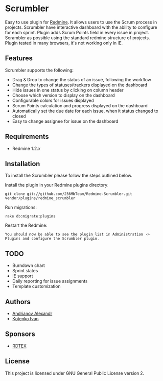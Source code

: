 Scrumbler
=========

Easy to use plugin for [Redmine](http://http://www.redmine.org/). It allows users to use the Scrum process in projects.
Scrumbler have interactive dashboard with the ability to configure for each sprint. 
Plugin adds Scrum Points field in every issue in project.
Scrambler as possible using the standard redmine structure of projects.
Plugin tested in many browsers, it's not working only in IE.

Features
--------

Scrumbler supports the following:

* Drag & Drop to change the status of an issue, following the workflow
* Change the types of statuses/trackers displayed on the dashboard
* Hide issues in one status by clicking on column header
* Choose which version to display on the dashboard
* Configurable colors for issues displayed
* Scrum Points calculation and progress displayed on the dashboard
* Automatically set the due date for each issue, when it status changed to closed
* Easy to change assignee for issue on the dashboard

Requirements
------------

* Redmine 1.2.x

Installation
------------

To install the Scrumbler please follow the steps outlined below.

Install the plugin in your Redmine plugins directory:
    
    git clone git://github.com/256MbTeam/Redmine-Scrumbler.git vendor/plugins/redmine_scrumbler

Run migrations:

    rake db:migrate:plugins

Restart the Redmine:

    You should now be able to see the plugin list in Administration -> Plugins and configure the Scrumbler plugin.

TODO
----

* Burndown chart
* Sprint states 
* IE support
* Daily reporting for issue assignments
* Template customization


Authors
-------

* [Andrianov Alexandr](http://github.com/zloydadka)
* [Kotenko Ivan](http://github.com/xeta)

Sponsors
--------

* [RDTEX](http://rdtex.ru/)

License
-------

This project is licensed under GNU General Public License version 2.

